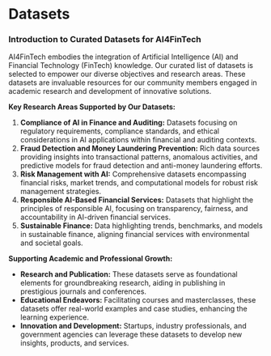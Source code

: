 # Datasets
### Introduction to Curated Datasets for AI4FinTech

AI4FinTech embodies the integration of Artificial Intelligence (AI) and Financial Technology (FinTech) knowledge. Our curated list of datasets is  selected to empower our diverse objectives and research areas. These datasets are invaluable resources for our community members engaged in academic research and development of innovative solutions.

**Key Research Areas Supported by Our Datasets:**

1. **Compliance of AI in Finance and Auditing:** Datasets focusing on regulatory requirements, compliance standards, and ethical considerations in AI applications within financial and auditing contexts.
2. **Fraud Detection and Money Laundering Prevention:** Rich data sources providing insights into transactional patterns, anomalous activities, and predictive models for fraud detection and anti-money laundering efforts.
3. **Risk Management with AI:** Comprehensive datasets encompassing financial risks, market trends, and computational models for robust risk management strategies.
4. **Responsible AI-Based Financial Services:** Datasets that highlight the principles of responsible AI, focusing on transparency, fairness, and accountability in AI-driven financial services.
5. **Sustainable Finance:** Data highlighting trends, benchmarks, and models in sustainable finance, aligning financial services with environmental and societal goals.

**Supporting Academic and Professional Growth:**

- **Research and Publication:** These datasets serve as foundational elements for groundbreaking research, aiding in publishing in prestigious journals and conferences.
- **Educational Endeavors:** Facilitating courses and masterclasses, these datasets offer real-world examples and case studies, enhancing the learning experience.
- **Innovation and Development:** Startups, industry professionals, and government agencies can leverage these datasets to develop new insights, products, and services.
